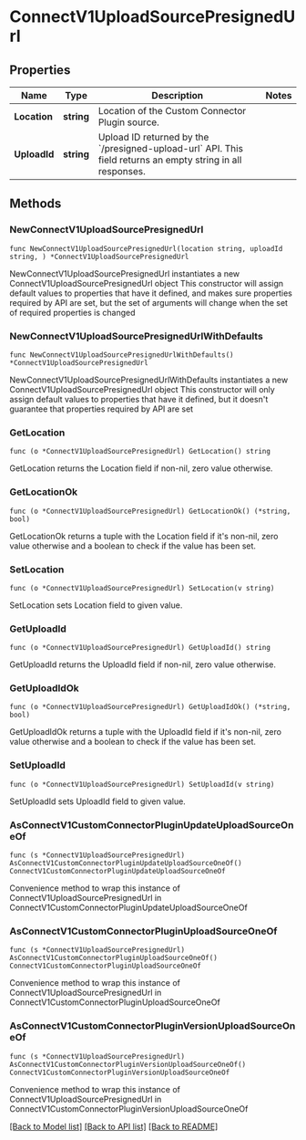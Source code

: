 # ConnectV1UploadSourcePresignedUrl

## Properties

Name | Type | Description | Notes
------------ | ------------- | ------------- | -------------
**Location** | **string** | Location of the Custom Connector Plugin source.  | 
**UploadId** | **string** | Upload ID returned by the &#x60;/presigned-upload-url&#x60; API. This field returns an empty string in all responses. | 

## Methods

### NewConnectV1UploadSourcePresignedUrl

`func NewConnectV1UploadSourcePresignedUrl(location string, uploadId string, ) *ConnectV1UploadSourcePresignedUrl`

NewConnectV1UploadSourcePresignedUrl instantiates a new ConnectV1UploadSourcePresignedUrl object
This constructor will assign default values to properties that have it defined,
and makes sure properties required by API are set, but the set of arguments
will change when the set of required properties is changed

### NewConnectV1UploadSourcePresignedUrlWithDefaults

`func NewConnectV1UploadSourcePresignedUrlWithDefaults() *ConnectV1UploadSourcePresignedUrl`

NewConnectV1UploadSourcePresignedUrlWithDefaults instantiates a new ConnectV1UploadSourcePresignedUrl object
This constructor will only assign default values to properties that have it defined,
but it doesn't guarantee that properties required by API are set

### GetLocation

`func (o *ConnectV1UploadSourcePresignedUrl) GetLocation() string`

GetLocation returns the Location field if non-nil, zero value otherwise.

### GetLocationOk

`func (o *ConnectV1UploadSourcePresignedUrl) GetLocationOk() (*string, bool)`

GetLocationOk returns a tuple with the Location field if it's non-nil, zero value otherwise
and a boolean to check if the value has been set.

### SetLocation

`func (o *ConnectV1UploadSourcePresignedUrl) SetLocation(v string)`

SetLocation sets Location field to given value.


### GetUploadId

`func (o *ConnectV1UploadSourcePresignedUrl) GetUploadId() string`

GetUploadId returns the UploadId field if non-nil, zero value otherwise.

### GetUploadIdOk

`func (o *ConnectV1UploadSourcePresignedUrl) GetUploadIdOk() (*string, bool)`

GetUploadIdOk returns a tuple with the UploadId field if it's non-nil, zero value otherwise
and a boolean to check if the value has been set.

### SetUploadId

`func (o *ConnectV1UploadSourcePresignedUrl) SetUploadId(v string)`

SetUploadId sets UploadId field to given value.



### AsConnectV1CustomConnectorPluginUpdateUploadSourceOneOf

`func (s *ConnectV1UploadSourcePresignedUrl) AsConnectV1CustomConnectorPluginUpdateUploadSourceOneOf() ConnectV1CustomConnectorPluginUpdateUploadSourceOneOf`

Convenience method to wrap this instance of ConnectV1UploadSourcePresignedUrl in ConnectV1CustomConnectorPluginUpdateUploadSourceOneOf

### AsConnectV1CustomConnectorPluginUploadSourceOneOf

`func (s *ConnectV1UploadSourcePresignedUrl) AsConnectV1CustomConnectorPluginUploadSourceOneOf() ConnectV1CustomConnectorPluginUploadSourceOneOf`

Convenience method to wrap this instance of ConnectV1UploadSourcePresignedUrl in ConnectV1CustomConnectorPluginUploadSourceOneOf

### AsConnectV1CustomConnectorPluginVersionUploadSourceOneOf

`func (s *ConnectV1UploadSourcePresignedUrl) AsConnectV1CustomConnectorPluginVersionUploadSourceOneOf() ConnectV1CustomConnectorPluginVersionUploadSourceOneOf`

Convenience method to wrap this instance of ConnectV1UploadSourcePresignedUrl in ConnectV1CustomConnectorPluginVersionUploadSourceOneOf

[[Back to Model list]](../README.md#documentation-for-models) [[Back to API list]](../README.md#documentation-for-api-endpoints) [[Back to README]](../README.md)


